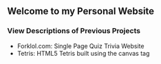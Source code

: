 ## Welcome to my Personal Website

### View Descriptions of Previous Projects

* Forklol.com: Single Page Quiz Trivia Website
* Tetris: HTML5 Tetris built using the canvas tag
